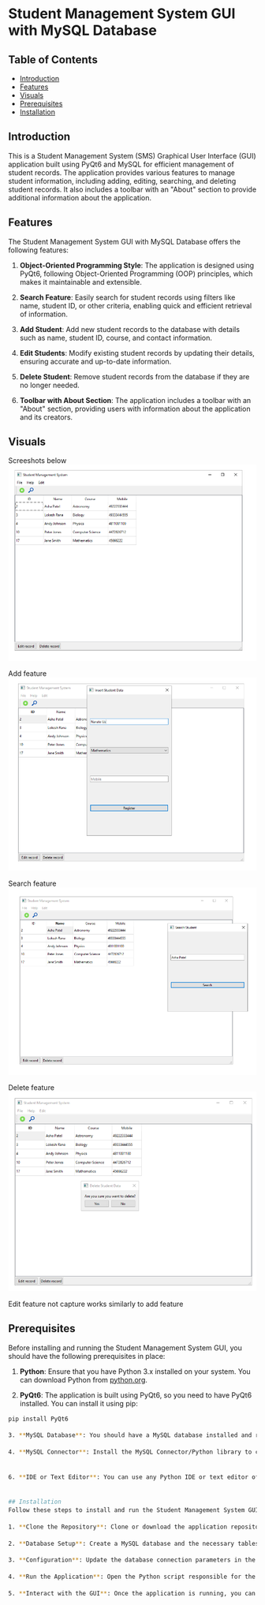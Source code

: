 # Student Management System GUI with MySQL Database

## Table of Contents
- [Introduction](#introduction)
- [Features](#features)
- [Visuals](#visuals)
- [Prerequisites](#prerequisites)
- [Installation](#installation)

## Introduction
This is a Student Management System (SMS) Graphical User Interface (GUI) application built using PyQt6 and MySQL for efficient management of student records. The application provides various features to manage student information, including adding, editing, searching, and deleting student records. It also includes a toolbar with an "About" section to provide additional information about the application.

## Features
The Student Management System GUI with MySQL Database offers the following features:

1. **Object-Oriented Programming Style**: The application is designed using PyQt6, following Object-Oriented Programming (OOP) principles, which makes it maintainable and extensible.

2. **Search Feature**: Easily search for student records using filters like name, student ID, or other criteria, enabling quick and efficient retrieval of information.

3. **Add Student**: Add new student records to the database with details such as name, student ID, course, and contact information.

4. **Edit Students**: Modify existing student records by updating their details, ensuring accurate and up-to-date information.

5. **Delete Student**: Remove student records from the database if they are no longer needed.

6. **Toolbar with About Section**: The application includes a toolbar with an "About" section, providing users with information about the application and its creators.

## Visuals
Screeshots below 
![Alt text](Capture.PNG)

Add feature 
![Alt text](ADD.PNG)

Search feature 
![Alt text](Search.PNG)

Delete feature 
![Alt text](delete.PNG)

Edit feature not capture works similarly to add feature 


## Prerequisites
Before installing and running the Student Management System GUI, you should have the following prerequisites in place:

1. **Python**: Ensure that you have Python 3.x installed on your system. You can download Python from [python.org](https://www.python.org/downloads/).

2. **PyQt6**: The application is built using PyQt6, so you need to have PyQt6 installed. You can install it using pip:
```bash
pip install PyQt6

3. **MySQL Database**: You should have a MySQL database installed and running on your system. Make sure you have the necessary credentials (username, password) and access privileges to create and manage databases and tables.

4. **MySQL Connector**: Install the MySQL Connector/Python library to connect to the MySQL database from Python:


6. **IDE or Text Editor**: You can use any Python IDE or text editor of your choice for coding and running the application.


## Installation
Follow these steps to install and run the Student Management System GUI:

1. **Clone the Repository**: Clone or download the application repository from the provided source.

2. **Database Setup**: Create a MySQL database and the necessary tables for student records. You can find the SQL script for table creation in the repository.

3. **Configuration**: Update the database connection parameters in the application code to match your MySQL database settings.

4. **Run the Application**: Open the Python script responsible for the GUI application and run it using your Python IDE or terminal.

5. **Interact with the GUI**: Once the application is running, you can interact with the GUI to manage student records, search, add, edit, and delete students as needed.

